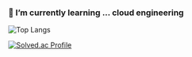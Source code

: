 ### 🌱 I’m currently learning ... cloud engineering

![Top Langs](https://github-readme-stats.vercel.app/api/top-langs/?username=mandoo-it&layout=compact)

[![Solved.ac Profile](http://mazassumnida.wtf/api/v2/generate_badge?boj=cutevic95)](https://solved.ac/cutevic95/)
